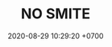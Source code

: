 ---
layout: teamCard
permalink: /team/:title.html
categories: surjohto042024 norteMayo partido1 partido4 partido5 partido6 partido7 partido9 partido10 partido11
maincover: /assets/logos/BDLF.png
puntosLJMAYO24: 5
date: 2020-08-29 10:29:20 +0700
title: NO SMITE
tag: johto042024
color: black
puntosLJ202404: 12
grupo: sur
background: '#F16C38'
cover: /assets/backCard.png
team: NO SMITE
ID: NS
pj: 3
p1: NO SMITE
pp1: LAST BREATH
p3:  SOJ
r3: 1
bg3: bg-info
rr3: 2
pp3: NO SMITE
p4:  no smite
pp4: jas
p5:  no smite
r5: 3
bg5: bg-success
rr5: 0
pp5: dfs dmd
p6:  no smite
pp6: t. satisfaction
p7:  no smite
pp7: s. vanguard
p8:  HGO
r8: 3
bg8: bg-danger
rr8: 0
pp8: NO SMITE
p9:  no smite
pp9: hg regios
p10:  no smite
pp10: zodiac
p11: no smite
pp11: mbo

---